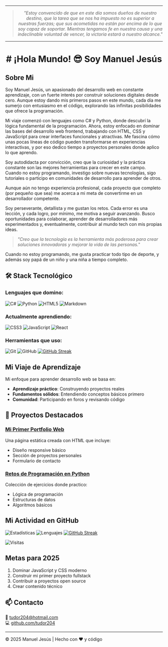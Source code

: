 <div align="center">
  
---
> *"Estoy convencido de que en este día somos dueños de nuestro destino, que la tarea que se nos ha impuesto no es superior a nuestras fuerzas; que sus acometidas no están por encima de lo que soy capaz de soportar. Mientras tengamos fe en nuestra causa y una indeclinable voluntad de vencer, la victoria estará a nuestro alcance."*
---

<h1># ¡Hola Mundo! 😎 Soy Manuel Jesús</h1>
</div>

##  Sobre Mi

Soy Manuel Jesús, un apasionado del desarrollo web en constante aprendizaje, con un fuerte interés por construir soluciones digitales desde cero. Aunque estoy dando mis primeros pasos en este mundo, cada día me sumerjo con entusiasmo en el código, explorando las infinitas posibilidades que ofrece la programación.

Mi viaje comenzó con lenguajes como C# y Python, donde descubrí la lógica fundamental de la programación. Ahora, estoy enfocado en dominar las bases del desarrollo web frontend, trabajando con HTML, CSS y JavaScript para crear interfaces funcionales y atractivas. Me fascina cómo unas pocas líneas de código pueden transformarse en experiencias interactivas, y por eso dedico tiempo a proyectos personales donde aplico lo que aprendo.

Soy autodidacta por convicción, creo que la curiosidad y la práctica constante son las mejores herramientas para crecer en este campo. Cuando no estoy programando, investigo sobre nuevas tecnologías, sigo tutoriales o participo en comunidades de desarrollo para aprender de otros.

Aunque aún no tengo experiencia profesional, cada proyecto que completo (por pequeño que sea) me acerca a mi meta de convertirme en un desarrollador competente.

Soy perseverante, detallista y me gustan los retos. Cada error es una lección, y cada logro, por mínimo, me motiva a seguir avanzando. Busco oportunidades para colaborar, aprender de desarrolladores más experimentados y, eventualmente, contribuir al mundo tech con mis propias ideas.

> *"Creo que la tecnología es la herramienta más poderosa para crear soluciones innovadoras y mejorar la vida de las personas."*

Cuando no estoy programando, me gusta practicar todo tipo de deporte, y además soy papá de un niño y una niña a tiempo completo.

## 🛠 Stack Tecnológico

### Lenguajes que domino:
![C#](https://img.shields.io/badge/C%23-239120?logo=c-sharp&logoColor=white)
![Python](https://img.shields.io/badge/Python-3776AB?logo=python&logoColor=white)
![HTML5](https://img.shields.io/badge/HTML5-E34F26?logo=html5&logoColor=white)
![Markdown](https://img.shields.io/badge/Markdown-000000?logo=markdown&logoColor=white)

### Actualmente aprendiendo:
![CSS3](https://img.shields.io/badge/CSS3-1572B6?logo=css3&logoColor=white)
![JavaScript](https://img.shields.io/badge/JavaScript-F7DF1E?logo=javascript&logoColor=black)
![React](https://img.shields.io/badge/React-61DAFB?logo=react&logoColor=black)

### Herramientas que uso:
![Git](https://img.shields.io/badge/Git-F05032?logo=git&logoColor=white)
![GitHub](https://img.shields.io/badge/GitHub-181717?logo=github&logoColor=white)
[![GitHub Streak](https://streak-stats.demolab.com/?user=tudor204)](https://git.io/streak-stats)

##  Mi Viaje de Aprendizaje

Mi enfoque para aprender desarrollo web se basa en:
- **Aprendizaje práctico**: Construyendo proyectos reales
- **Fundamentos sólidos**: Entendiendo conceptos básicos primero
- **Comunidad**: Participando en foros y revisando código

## 💼 Proyectos Destacados

### [Mi Primer Portfolio Web](https://github.com/tudor204/primer-proyecto)
Una página estática creada con HTML que incluye:
- Diseño responsive básico
- Sección de proyectos personales 
- Formulario de contacto

### [Retos de Programación en Python](https://github.com/tudor204/python-ejercicios)
Colección de ejercicios donde practico:
- Lógica de programación
- Estructuras de datos
- Algoritmos básicos

##  Mi Actividad en GitHub

![Estadísticas](https://github-readme-stats.vercel.app/api?username=tudor204&show_icons=true&theme=radical)
![Lenguajes](https://github-readme-stats.vercel.app/api/top-langs/?username=tudor204&layout=compact&theme=radical)
[![GitHub Streak](https://streak-stats.demolab.com?user=tudor204&theme=radical)](https://git.io/streak-stats)



![Visitas](https://komarev.com/ghpvc/?username=tudor204&label=Visitas&color=blueviolet)

##  Metas para 2025

1. Dominar JavaScript y CSS moderno
2. Construir mi primer proyecto fullstack
3. Contribuir a proyectos open source
4. Crear contenido técnico

## 📫 Contacto

📧 [tudor204@hotmail.com](mailto:tudor204@hotmail.com)  
💻 [github.com/tudor204](https://github.com/tudor204)

---

© 2025 Manuel Jesús | Hecho con ❤️ y código
